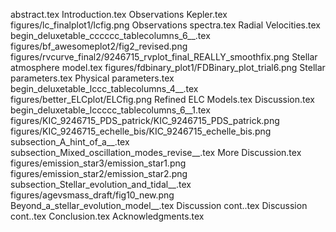 abstract.tex
Introduction.tex
Observations   Kepler.tex
figures/lc_finalplot1/lcfig.png
Observations   spectra.tex
Radial Velocities.tex
begin_deluxetable_cccccc_tablecolumns_6__.tex
figures/bf_awesomeplot2/fig2_revised.png
figures/rvcurve_final2/9246715_rvplot_final_REALLY_smoothfix.png
Stellar atmosphere model.tex
figures/fdbinary_plot1/FDBinary_plot_trial6.png
Stellar parameters.tex
Physical parameters.tex
begin_deluxetable_lccc_tablecolumns_4__.tex
figures/better_ELCplot/ELCfig.png
Refined ELC Models.tex
Discussion.tex
begin_deluxetable_lccccc_tablecolumns_6__1.tex
figures/KIC_9246715_PDS_patrick/KIC_9246715_PDS_patrick.png
figures/KIC_9246715_echelle_bis/KIC_9246715_echelle_bis.png
subsection_A_hint_of_a__.tex
subsection_Mixed_oscillation_modes_revise__.tex
More Discussion.tex
figures/emission_star3/emission_star1.png
figures/emission_star2/emission_star2.png
subsection_Stellar_evolution_and_tidal__.tex
figures/agevsmass_draft/fig10_new.png
Beyond_a_stellar_evolution_model__.tex
Discussion cont..tex
Discussion cont..tex
Conclusion.tex
Acknowledgments.tex
